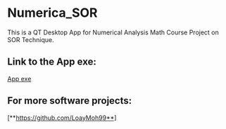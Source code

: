 # Numerica_SOR
This is a QT Desktop App for Numerical Analysis Math Course Project on SOR Technique.

## Link to the App exe:
[App exe](**https://drive.google.com/drive/folders/1UuLOGoOA5foPIcLwfWLnHKD-sugz-dT2?usp=sharing**)

## For more software projects:
[**https://github.com/LoayMoh99**]
